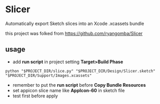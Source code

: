 # Slicer

Automatically export Sketch slices into an Xcode .xcassets bundle

this project was folked from https://github.com/ryangomba/Slicer

## usage
* add **run script** in project setting **Target>Build Phase**
```
python "$PROJECT_DIR/slice.py" "$PROJECT_DIR/Design/Slicer.sketch" "$PROJECT_DIR/Support/Images.xcassets"
```
* remember to put the **run script** before **Copy Bundle Resources**
* set appicon slice name like **AppIcon-60** in sketch file
* test first before apply
